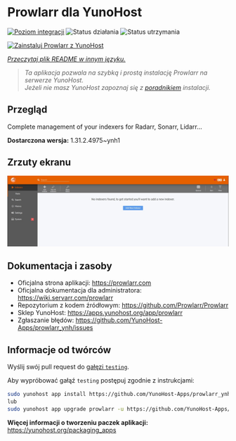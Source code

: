 <!--
To README zostało automatycznie wygenerowane przez <https://github.com/YunoHost/apps/tree/master/tools/readme_generator>
Nie powinno być ono edytowane ręcznie.
-->

# Prowlarr dla YunoHost

[![Poziom integracji](https://apps.yunohost.org/badge/integration/prowlarr)](https://ci-apps.yunohost.org/ci/apps/prowlarr/)
![Status działania](https://apps.yunohost.org/badge/state/prowlarr)
![Status utrzymania](https://apps.yunohost.org/badge/maintained/prowlarr)

[![Zainstaluj Prowlarr z YunoHost](https://install-app.yunohost.org/install-with-yunohost.svg)](https://install-app.yunohost.org/?app=prowlarr)

*[Przeczytaj plik README w innym języku.](./ALL_README.md)*

> *Ta aplikacja pozwala na szybką i prostą instalację Prowlarr na serwerze YunoHost.*  
> *Jeżeli nie masz YunoHost zapoznaj się z [poradnikiem](https://yunohost.org/install) instalacji.*

## Przegląd

Complete management of your indexers for Radarr, Sonarr, Lidarr...

**Dostarczona wersja:** 1.31.2.4975~ynh1

## Zrzuty ekranu

![Zrzut ekranu z Prowlarr](./doc/screenshots/screenshot.jpg)

## Dokumentacja i zasoby

- Oficjalna strona aplikacji: <https://prowlarr.com>
- Oficjalna dokumentacja dla administratora: <https://wiki.servarr.com/prowlarr>
- Repozytorium z kodem źródłowym: <https://github.com/Prowlarr/Prowlarr>
- Sklep YunoHost: <https://apps.yunohost.org/app/prowlarr>
- Zgłaszanie błędów: <https://github.com/YunoHost-Apps/prowlarr_ynh/issues>

## Informacje od twórców

Wyślij swój pull request do [gałęzi `testing`](https://github.com/YunoHost-Apps/prowlarr_ynh/tree/testing).

Aby wypróbować gałąź `testing` postępuj zgodnie z instrukcjami:

```bash
sudo yunohost app install https://github.com/YunoHost-Apps/prowlarr_ynh/tree/testing --debug
lub
sudo yunohost app upgrade prowlarr -u https://github.com/YunoHost-Apps/prowlarr_ynh/tree/testing --debug
```

**Więcej informacji o tworzeniu paczek aplikacji:** <https://yunohost.org/packaging_apps>
